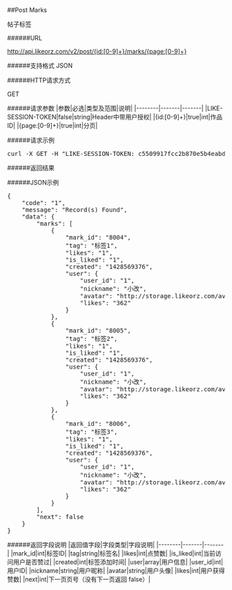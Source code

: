 ##Post Marks帖子标签######URLhttp://api.likeorz.com/v2/post/{id:[0-9]+}/marks/{page:[0-9]+}######支持格式JSON######HTTP请求方式GET######请求参数|参数|必选|类型及范围|说明|
|--------|-------|-------|
|LIKE-SESSION-TOKEN|false|string|Header中带用户授权|
|{id:[0-9]+}|true|int|作品ID|
|{page:[0-9]+}|true|int|分页|

######请求示例
<pre>
curl -X GET -H "LIKE-SESSION-TOKEN: c5509917fcc2b870e5b4eabd4de7cd39"  http://api.likeorz.com/v2/post/3061/marks/0
</pre>######返回结果######JSON示例<pre>{
    "code": "1", 
    "message": "Record(s) Found", 
    "data": {
        "marks": [
            {
                "mark_id": "8004", 
                "tag": "标签1", 
                "likes": "1", 
                "is_liked": "1", 
                "created": "1428569376", 
                "user": {
                    "user_id": "1", 
                    "nickname": "小改", 
                    "avatar": "http://storage.likeorz.com/avatar_8.jpg", 
                    "likes": "362"
                }
            }, 
            {
                "mark_id": "8005", 
                "tag": "标签2", 
                "likes": "1", 
                "is_liked": "1", 
                "created": "1428569376", 
                "user": {
                    "user_id": "1", 
                    "nickname": "小改", 
                    "avatar": "http://storage.likeorz.com/avatar_8.jpg", 
                    "likes": "362"
                }
            }, 
            {
                "mark_id": "8006", 
                "tag": "标签3", 
                "likes": "1", 
                "is_liked": "1", 
                "created": "1428569376", 
                "user": {
                    "user_id": "1", 
                    "nickname": "小改", 
                    "avatar": "http://storage.likeorz.com/avatar_8.jpg", 
                    "likes": "362"
                }
            }
        ], 
        "next": false
    }
}
</pre>######返回字段说明|返回值字段|字段类型|字段说明|
|--------|-------|-------|
|mark_id|int|标签ID|
|tag|string|标签名|
|likes|int|点赞数|
|is_liked|int|当前访问用户是否赞过|
|created|int|标签添加时间|
|user|array|用户信息|
|user_id|int|用户ID|
|nickname|string|用户昵称|
|avatar|string|用户头像|
|likes|int|用户获得赞数|
|next|int|下一页页号（没有下一页返回 false）|
